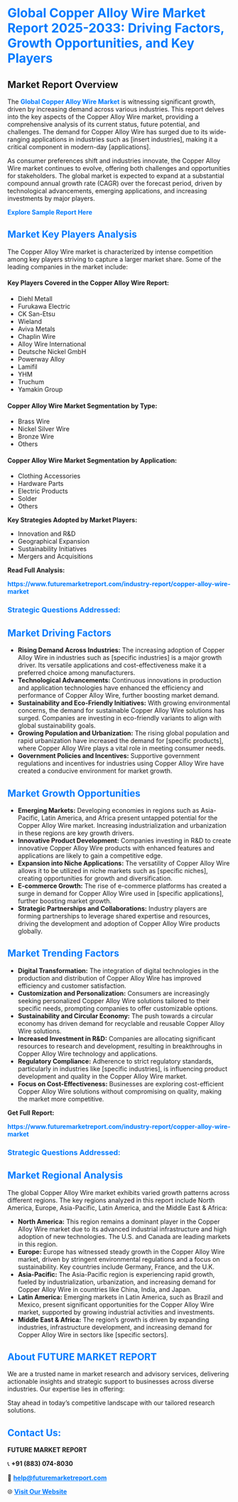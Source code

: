 <h1 style="color: #007BFF;">Global Copper Alloy Wire Market Report 2025-2033: Driving Factors, Growth Opportunities, and Key Players</h1>

<section id="overview">
<h2>Market Report Overview</h2>
<p>The <a href="https://www.futuremarketreport.com/industry-report/copper-alloy-wire-market" style="color: #007BFF; text-decoration: none;"><strong>Global Copper Alloy Wire Market</strong></a> is witnessing significant growth, driven by increasing demand across various industries. This report delves into the key aspects of the Copper Alloy Wire market, providing a comprehensive analysis of its current status, future potential, and challenges. The demand for Copper Alloy Wire has surged due to its wide-ranging applications in industries such as [insert industries], making it a critical component in modern-day [applications].</p>
<p>As consumer preferences shift and industries innovate, the Copper Alloy Wire market continues to evolve, offering both challenges and opportunities for stakeholders. The global market is expected to expand at a substantial compound annual growth rate (CAGR) over the forecast period, driven by technological advancements, emerging applications, and increasing investments by major players.</p>
</section>

<section id="overview">
<p><a href="https://www.futuremarketreport.com/request-sample/reportId=28911" style="color: #007BFF; text-decoration: none;"><strong>Explore Sample Report Here</strong></a></p>
</section>

<section id="key-players">
<h2 style="color: #007BFF;">Market Key Players Analysis</h2>
<p>The Copper Alloy Wire market is characterized by intense competition among key players striving to capture a larger market share. Some of the leading companies in the market include:</p>
<h4>Key Players Covered in the Copper Alloy Wire Report:</h4>
<ul><li>Diehl Metall</li><li>Furukawa Electric</li><li>CK San-Etsu</li><li>Wieland</li><li>Aviva Metals</li><li>Chaplin Wire</li><li>Alloy Wire International</li><li>Deutsche Nickel GmbH</li><li>Powerway Alloy</li><li>Lamifil</li><li>YHM</li><li>Truchum</li><li>Yamakin Group</li></ul>
<h4>Copper Alloy Wire Market Segmentation by Type:</h4>
<ul><li>Brass Wire</li><li>Nickel Silver Wire</li><li>Bronze Wire</li><li>Others</li></ul>

<h4>Copper Alloy Wire Market Segmentation by Application:</h4>
<ul><li>Clothing Accessories</li><li>Hardware Parts</li><li>Electric Products</li><li>Solder</li><li>Others</li></ul>
<p><strong>Key Strategies Adopted by Market Players:</strong></p>
<ul>
<li>Innovation and R&D</li>
<li>Geographical Expansion</li>
<li>Sustainability Initiatives</li>
<li>Mergers and Acquisitions</li>
</ul>
</section>

<section>
<p><strong>Read Full Analysis: </strong></p><a href="https://www.futuremarketreport.com/industry-report/copper-alloy-wire-market" style="color: #007BFF; text-decoration: none;"><strong>https://www.futuremarketreport.com/industry-report/copper-alloy-wire-market</strong></a>
<h3 style="color: #007BFF;">Strategic Questions Addressed:</h3>
</section>

<section id="driving-factors">
<h2 style="color: #007BFF;">Market Driving Factors</h2>
<ul>
<li><strong>Rising Demand Across Industries:</strong> The increasing adoption of Copper Alloy Wire in industries such as [specific industries] is a major growth driver. Its versatile applications and cost-effectiveness make it a preferred choice among manufacturers.</li>
<li><strong>Technological Advancements:</strong> Continuous innovations in production and application technologies have enhanced the efficiency and performance of Copper Alloy Wire, further boosting market demand.</li>
<li><strong>Sustainability and Eco-Friendly Initiatives:</strong> With growing environmental concerns, the demand for sustainable Copper Alloy Wire solutions has surged. Companies are investing in eco-friendly variants to align with global sustainability goals.</li>
<li><strong>Growing Population and Urbanization:</strong> The rising global population and rapid urbanization have increased the demand for [specific products], where Copper Alloy Wire plays a vital role in meeting consumer needs.</li>
<li><strong>Government Policies and Incentives:</strong> Supportive government regulations and incentives for industries using Copper Alloy Wire have created a conducive environment for market growth.</li>
</ul>
</section>

<section id="growth-opportunities">
<h2 style="color: #007BFF;">Market Growth Opportunities</h2>
<ul>
<li><strong>Emerging Markets:</strong> Developing economies in regions such as Asia-Pacific, Latin America, and Africa present untapped potential for the Copper Alloy Wire market. Increasing industrialization and urbanization in these regions are key growth drivers.</li>
<li><strong>Innovative Product Development:</strong> Companies investing in R&D to create innovative Copper Alloy Wire products with enhanced features and applications are likely to gain a competitive edge.</li>
<li><strong>Expansion into Niche Applications:</strong> The versatility of Copper Alloy Wire allows it to be utilized in niche markets such as [specific niches], creating opportunities for growth and diversification.</li>
<li><strong>E-commerce Growth:</strong> The rise of e-commerce platforms has created a surge in demand for Copper Alloy Wire used in [specific applications], further boosting market growth.</li>
<li><strong>Strategic Partnerships and Collaborations:</strong> Industry players are forming partnerships to leverage shared expertise and resources, driving the development and adoption of Copper Alloy Wire products globally.</li>
</ul>
</section>

<section id="trending-factors">
<h2 style="color: #007BFF;">Market Trending Factors</h2>
<ul>
<li><strong>Digital Transformation:</strong> The integration of digital technologies in the production and distribution of Copper Alloy Wire has improved efficiency and customer satisfaction.</li>
<li><strong>Customization and Personalization:</strong> Consumers are increasingly seeking personalized Copper Alloy Wire solutions tailored to their specific needs, prompting companies to offer customizable options.</li>
<li><strong>Sustainability and Circular Economy:</strong> The push towards a circular economy has driven demand for recyclable and reusable Copper Alloy Wire solutions.</li>
<li><strong>Increased Investment in R&D:</strong> Companies are allocating significant resources to research and development, resulting in breakthroughs in Copper Alloy Wire technology and applications.</li>
<li><strong>Regulatory Compliance:</strong> Adherence to strict regulatory standards, particularly in industries like [specific industries], is influencing product development and quality in the Copper Alloy Wire market.</li>
<li><strong>Focus on Cost-Effectiveness:</strong> Businesses are exploring cost-efficient Copper Alloy Wire solutions without compromising on quality, making the market more competitive.</li>
</ul>
</section>

<section>
<p><strong>Get Full Report: </strong></p><a href="https://www.futuremarketreport.com/industry-report/copper-alloy-wire-market" style="color: #007BFF; text-decoration: none;"><strong>https://www.futuremarketreport.com/industry-report/copper-alloy-wire-market</strong></a>
<h3 style="color: #007BFF;">Strategic Questions Addressed:</h3>
</section>


<section id="regional-analysis">
<h2 style="color: #007BFF;">Market Regional Analysis</h2>
<p>The global Copper Alloy Wire market exhibits varied growth patterns across different regions. The key regions analyzed in this report include North America, Europe, Asia-Pacific, Latin America, and the Middle East & Africa:</p>
<ul>
<li><strong>North America:</strong> This region remains a dominant player in the Copper Alloy Wire market due to its advanced industrial infrastructure and high adoption of new technologies. The U.S. and Canada are leading markets in this region.</li>
<li><strong>Europe:</strong> Europe has witnessed steady growth in the Copper Alloy Wire market, driven by stringent environmental regulations and a focus on sustainability. Key countries include Germany, France, and the U.K.</li>
<li><strong>Asia-Pacific:</strong> The Asia-Pacific region is experiencing rapid growth, fueled by industrialization, urbanization, and increasing demand for Copper Alloy Wire in countries like China, India, and Japan.</li>
<li><strong>Latin America:</strong> Emerging markets in Latin America, such as Brazil and Mexico, present significant opportunities for the Copper Alloy Wire market, supported by growing industrial activities and investments.</li>
<li><strong>Middle East & Africa:</strong> The region’s growth is driven by expanding industries, infrastructure development, and increasing demand for Copper Alloy Wire in sectors like [specific sectors].</li>
</ul>
</section>

<footer>
<h2 style="color: #007BFF;">About FUTURE MARKET REPORT</h2>
<p>We are a trusted name in market research and advisory services, delivering actionable insights and strategic support to businesses across diverse industries. Our expertise lies in offering:</p>

<p>Stay ahead in today’s competitive landscape with our tailored research solutions.</p>

<h2 style="color: #007BFF;">Contact Us:</h2>
<p><strong>FUTURE MARKET REPORT</strong></p>
<p>📞 <strong>+91 (883) 074-8030</strong></p>
<p>📧 <strong><a href="mailto:help@futuremarketreport.com" style="color: #007BFF;">help@futuremarketreport.com</a></strong></p>
<p>🌐 <strong><a href="https://www.futuremarketreport.com/" style="color: #007BFF;">Visit Our Website</a></strong></p>
</footer>